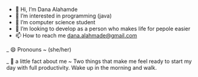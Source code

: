 - 👋 Hi, I’m Dana Alahamde
- 👀 I’m interested in programming (java)
- 🌱 I’m computer science student
- 💞️ I’m looking to develop as a person who makes life for pepole easier 
- 📫 How to reach me dana.alahmade@gmail.com

_ 😄 Pronouns ~ (she/her)

_ 🌻 a little fact about me ~ Two things that make me feel ready to start my day with full productivity. Wake up in the morning and walk. 

<!---
DanaV4/DanaV4 is a ✨ special ✨ repository because its `README.md` (this file) appears on your GitHub profile.
You can click the Preview link to take a look at your changes.
--->
